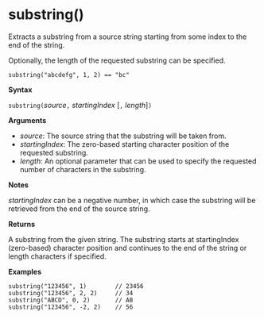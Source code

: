 # substring()

Extracts a substring from a source string starting from some index to the end of the string.

Optionally, the length of the requested substring can be specified.

<!-- csl -->
```
substring("abcdefg", 1, 2) == "bc"
```

**Syntax**

`substring(`*source*`,` *startingIndex* [`,` *length*]`)`

**Arguments**

* *source*: The source string that the substring will be taken from.
* *startingIndex*: The zero-based starting character position of the requested substring.
* *length*: An optional parameter that can be used to specify the requested number of characters in the substring. 

**Notes**

*startingIndex* can be a negative number, in which case the substring will be retrieved from the end of the source string.

**Returns**

A substring from the given string. The substring starts at startingIndex (zero-based) character position and continues to the end of the string or length characters if specified.

**Examples**

<!-- csl -->
```
substring("123456", 1)        // 23456
substring("123456", 2, 2)     // 34
substring("ABCD", 0, 2)       // AB
substring("123456", -2, 2)    // 56
```